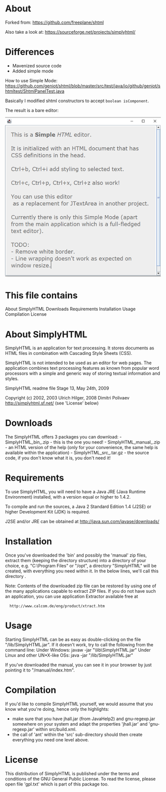 # About
Forked from: https://github.com/freeplane/shtml

Also take a look at: https://sourceforge.net/projects/simplyhtml/

# Differences

* Mavenized source code
* Added simple mode

How to use Simple Mode:
https://github.com/geniot/shtml/blob/master/src/test/java/io/github/geniot/shtmltest/ShtmlPanelTest.java

Basically I modified shtml constructors to accept `boolean isComponent`.

The result is a bare editor:

![Simple Mode](screenshots/simple_mode.png)

# This file contains

  About SimplyHTML
  Downloads
  Requirements
  Installation
  Usage
  Compilation
  License

# About SimplyHTML

  SimplyHTML is an application for text processing. It
  stores documents as HTML files in combination with
  Cascading Style Sheets (CSS).

  SimplyHTML is not intended to be used as an editor for
  web pages. The application combines text processing
  features as known from popular word processors with a
  simple and generic way of storing textual information
  and styles.

SimplyHTML readme file
Stage 13, May 24th, 2009

Copyright (c) 2002, 2003 Ulrich Hilger, 2008 Dimitri Polivaev
http://simplyhtml.sf.net/
(see 'License' below)

# Downloads

The SimplyHTML offers 3 packages you can download:
	- SimplyHTML_bin_<Version>.zip - this is the one you need!
	- SimplyHTML_manual_<Version>.zip - an HTML version of the help
	  (only for your convenience, the same help is available within
	  the application)
	- SimplyHTML_src_<Version>.tar.gz - the source code, if you don't
	  know what it is, you don't need it!

# Requirements

  To use SimplyHTML, you will need to have a Java JRE
  (Java Runtime Environment) installed, with a version equal or
  higher to 1.4.2.

  To compile and run the sources, a Java 2 Standard
  Edition 1.4 (J2SE) or higher Development Kit (JDK)
  is required.

  J2SE and/or JRE can be obtained at http://java.sun.com/javase/downloads/

# Installation

  Once you've downloaded the 'bin' and possibly the 'manual' zip
  files, extract them (keeping the directory structure) into a directory
  of your choice, e.g. "C:\Program Files\" or "/opt", a directory "SimplyHTML"
  will be created, with everything you need within it. In the below lines,
  we'll call this directory <SimplyHTMLDir>.
  
Note:
  Contents of the downloaded zip file can be restored
  by using one of the many applications capable to
  extract ZIP files. If you do not have such an
  application, you can use application Extractor
  available free at

      http://www.calcom.de/eng/product/xtract.htm

# Usage
  
  Starting SimplyHTML can be as easy as double-clicking on the
  file "<SimplyHTMLDir>/lib/SimplyHTML.jar".
  If it doesn't work, try to call the following from the command line:
  	Under Windows:
  		javaw -jar  "<SimplyHTMLDir>\lib\SimplyHTML.jar"
  	Under Linux and other UN*X-like OSs:
  		java -jar  "<SimplyHTMLDir>/lib/SimplyHTML.jar"
  
  If you've downloaded the manual, you can see it in your browser by
  just pointing it to "<SimplyHTMLDir>/manual/index.htm".

# Compilation

  If you'd like to compile SimplyHTML yourself, we would assume that you
  know what you're doing, hence only the highlights:
  - make sure that you have jhall.jar (from JavaHelp2) and gnu-regexp.jar
    somewhere on your system and adapt the properties 'jhall.jar' and
    'gnu-regexp.jar' within src/build.xml.
  - the call of 'ant' within the 'src' sub-directory should then create
    everything you need one level above.

# License

  This distribution of SimplyHTML is published under the terms
  and conditions of the GNU General Public License. To read the
  license, please open file 'gpl.txt' which is part of this
  package too.
